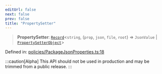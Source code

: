 ```yaml
---
editUrl: false
next: false
prev: false
title: "PropertySetter"
---
```


> **PropertySetter**: [`Record`](https://www.typescriptlang.org/docs/handbook/utility-types.html#recordkeys-type)\<`string`, (`prop`, `json`, `file`, `root`) => `JsonValue` \| [`PropertySetterObject`](/api/interfaces/propertysetterobject/)\>

Defined in: [policies/PackageJsonProperties.ts:18](https://github.com/tylerbutler/tools-monorepo/blob/main/packages/repopo/src/policies/PackageJsonProperties.ts#L18)

:::caution[Alpha]
This API should not be used in production and may be trimmed from a public release.
:::
